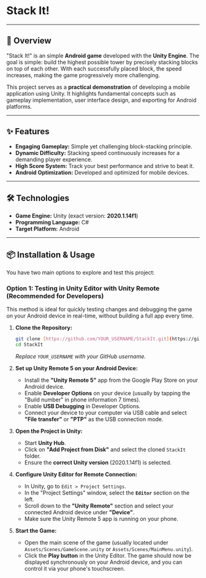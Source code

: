 # Stack It!

---

## 🚀 Overview

"Stack It!" is an simple **Android game** developed with the **Unity Engine**. The goal is simple: build the highest possible tower by precisely stacking blocks on top of each other. With each successfully placed block, the speed increases, making the game progressively more challenging.

This project serves as a **practical demonstration** of developing a mobile application using Unity. It highlights fundamental concepts such as gameplay implementation, user interface design, and exporting for Android platforms.

---

## ✨ Features

* **Engaging Gameplay:** Simple yet challenging block-stacking principle.
* **Dynamic Difficulty:** Stacking speed continuously increases for a demanding player experience.
* **High Score System:** Track your best performance and strive to beat it.
* **Android Optimization:** Developed and optimized for mobile devices.

---

## 🛠️ Technologies

* **Game Engine:** Unity (exact version: **2020.1.14f1**)
* **Programming Language:** C#
* **Target Platform:** Android

---

## 📦 Installation & Usage

You have two main options to explore and test this project:

### Option 1: Testing in Unity Editor with Unity Remote (Recommended for Developers)

This method is ideal for quickly testing changes and debugging the game on your Android device in real-time, without building a full app every time.

1.  **Clone the Repository:**
    ```bash
    git clone [https://github.com/YOUR_USERNAME/StackIt.git](https://github.com/YOUR_USERNAME/StackIt.git)
    cd StackIt
    ```
    *Replace `YOUR_USERNAME` with your GitHub username.*

2.  **Set up Unity Remote 5 on your Android Device:**
    * Install the **"Unity Remote 5"** app from the Google Play Store on your Android device.
    * Enable **Developer Options** on your device (usually by tapping the "Build number" in phone information 7 times).
    * Enable **USB Debugging** in Developer Options.
    * Connect your device to your computer via USB cable and select **"File transfer"** or **"PTP"** as the USB connection mode.

3.  **Open the Project in Unity:**
    * Start **Unity Hub**.
    * Click on **"Add Project from Disk"** and select the cloned `StackIt` folder.
    * Ensure the **correct Unity version** (2020.1.14f1) is selected.

4.  **Configure Unity Editor for Remote Connection:**
    * In Unity, go to `Edit > Project Settings`.
    * In the "Project Settings" window, select the **`Editor`** section on the left.
    * Scroll down to the **"Unity Remote"** section and select your connected Android device under **"Device"**.
    * Make sure the Unity Remote 5 app is running on your phone.

5.  **Start the Game:**
    * Open the main scene of the game (usually located under `Assets/Scenes/GameScene.unity` or `Assets/Scenes/MainMenu.unity`).
    * Click the **Play button** in the Unity Editor. The game should now be displayed synchronously on your Android device, and you can control it via your phone's touchscreen.
